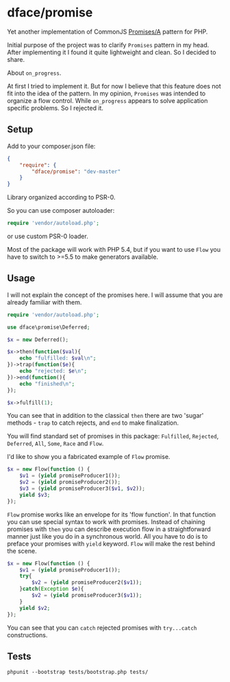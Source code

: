 # dface/promise

Yet another implementation of CommonJS [Promises/A](http://wiki.commonjs.org/wiki/Promises/A) pattern for PHP.

Initial purpose of the project was to clarify `Promises` pattern in my head.
After implementing it I found it quite lightweight and clean. So I decided to share.

About `on_progress`.

At first I tried to implement it.
But for now I believe that this feature does not fit into the idea of the pattern.
In my opinion, `Promises` was intended to organize a flow control.
While `on_progress` appears to solve application specific problems. 
So I rejected it.


## Setup

Add to your composer.json file:

``` json
{
	"require": {
		"dface/promise": "dev-master"
	}
}
```

Library organized according to PSR-0. 

So you can use composer autoloader:
``` php
require 'vendor/autoload.php';
```
or use custom PSR-0 loader.

Most of the package will work with PHP 5.4,
but if you want to use `Flow` you have to switch to >=5.5 to make generators available.


## Usage

I will not explain the concept of the promises here. I will assume that you are already familiar with them.
``` php
require 'vendor/autoload.php';

use dface\promise\Deferred;

$x = new Deferred();

$x->then(function($val){
    echo "fulfilled: $val\n";
})->trap(function($e){
    echo "rejected: $e\n";
})->end(function(){
    echo "finished\n";
});

$x->fulfill(1);
```

You can see that in addition to the classical `then` there are two 'sugar' methods - `trap` to catch rejects,
and `end` to make finalization.

You will find standard set of promises in this package: `Fulfilled`,  `Rejected`,  `Deferred`,  `All`,  `Some`,  `Race` and `Flow`.

I'd like to show you a fabricated example of `Flow` promise.
``` php
$x = new Flow(function () {
	$v1 = (yield promiseProducer1());
	$v2 = (yield promiseProducer2());
	$v3 = (yield promiseProducer3($v1, $v2));
	yield $v3;
});
```
`Flow` promise works like an envelope for its 'flow function'. In that function you can use special syntax to work with promises.
Instead of chaining promises with `then` you can describe execution flow in a straightforward manner just like you do in a synchronous world.
All you have to do is to preface your promises with `yield` keyword. `Flow` will make the rest behind the scene.

``` php
$x = new Flow(function () {
	$v1 = (yield promiseProducer1());
	try{
		$v2 = (yield promiseProducer2($v1));
	}catch(Exception $e){
		$v2 = (yield promiseProducer3($v1));
	}
	yield $v2;
});
```
You can see that you can `catch` rejected promises with `try...catch` constructions.

## Tests

```
phpunit --bootstrap tests/bootstrap.php tests/
```

